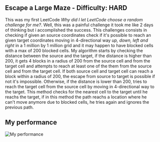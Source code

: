 ## Escape a Large Maze - Difficulty: HARD

This was my first LeetCode *Why did I let LeetCode choose a random challenge for me?*. Well, this was a painful challenge it took me like 2 days of thinking but i accomplished the success. This challenges consists in checking if given an source coordinates check if it's possible to reach an given target coordinates moving in 4-directional way *up, down, left and right* in a 1 million by 1 million grid and it may happen to have blocked cells with a max of 200 blocked cells.
My algorithm starts by checking the distance between the source and the target, if the distance is higher than 200, it gets 4 blocks in a radius of 200 from the source cell and from the target cell and attempts to reach at least one of the them from the source cell and from the target cell. If both source cell and target cell can reach a block within a radius of 200, the escape from source to target is possible if not it's impossible. Otherwise, if the distance is lower than 200, tries to reach the target cell from the source cell by moving in 4-directional way to the target. This method checks for the nearest cell to the target until he reachs the target, if in this method the path reachs a location where he can't move anymore due to blocked cells, he tries again and ignores the previous path.

## My performance

![My performance](https://raw.githubusercontent.com/itspedruu/leetcode-solutions/master/escape-a-large-maze/success_screenshot.png)